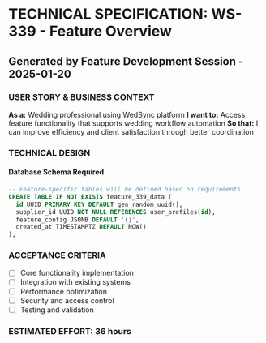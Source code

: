 # TECHNICAL SPECIFICATION: WS-339 - Feature Overview
## Generated by Feature Development Session - 2025-01-20

### USER STORY & BUSINESS CONTEXT
**As a:** Wedding professional using WedSync platform
**I want to:** Access feature functionality that supports wedding workflow automation
**So that:** I can improve efficiency and client satisfaction through better coordination

### TECHNICAL DESIGN
#### Database Schema Required
```sql
-- Feature-specific tables will be defined based on requirements
CREATE TABLE IF NOT EXISTS feature_339_data (
  id UUID PRIMARY KEY DEFAULT gen_random_uuid(),
  supplier_id UUID NOT NULL REFERENCES user_profiles(id),
  feature_config JSONB DEFAULT '{}',
  created_at TIMESTAMPTZ DEFAULT NOW()
);
```

### ACCEPTANCE CRITERIA
- [ ] Core functionality implementation
- [ ] Integration with existing systems
- [ ] Performance optimization
- [ ] Security and access control
- [ ] Testing and validation

### ESTIMATED EFFORT: 36 hours
